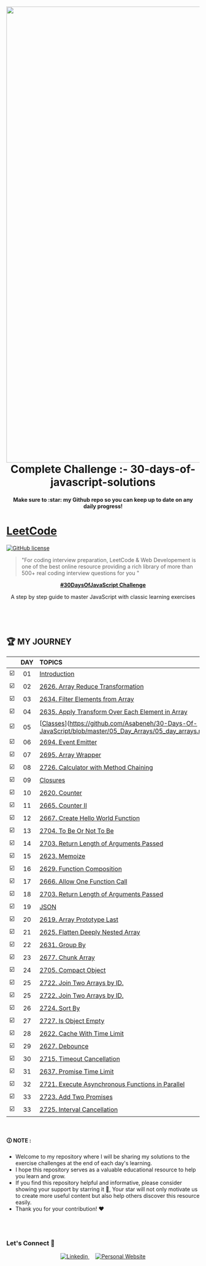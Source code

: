 <h1 align="center">
  <a name="logo"><img width="1188" alt="dsa logo" src="https://github.com/user-attachments/assets/12980f6c-4006-4511-811e-7fb4e09b7478" alt="Complete DSA Preparation" width="500"></a>
  <br>
  Complete Challenge :-  30-days-of-javascript-solutions
</h1>
<h4 align="center">Make sure to :star: my Github repo so you can keep up to date on any daily progress!</h4>

# [LeetCode](https://leetcode.com/problemset/algorithms/) 
[![GitHub license](https://img.shields.io/github/license/Prince-1501/Complete-DSA-Preparation.svg)](https://github.com/manjeetdeveloper/Complete-DSA-Preparation/blob/master/LICENSE)

> "For coding interview preparation, LeetCode & Web Developement is one of the best online resource providing a rich library of more than 500+ real coding interview questions for you "



<div align="center">
 
  <p align="center">
    <a href="https://github.com/Asabeneh/30-Days-Of-JavaScript/" target="_blank"><strong>#30DaysOfJavaScript Challenge</strong></a>
    <br />
    
  </p>
  <p>A step by step guide to master JavaScript with classic learning exercises</p>
</div>

<br>

<br />


<br/>

## 🏆 MY JOURNEY

|  | DAY |  TOPICS  | SOLUTION |
| :---: | :---: | :------------------------------------------------------------------------------------------------------------------------------------------------- | :---: |
| ☑️  | 01   |   [Introduction](https://github.com/manjeetdeveloper/30-Days-of-JavaScript-Challenge/tree/master/30-Days-of-Javascript)                                      | [🎯 Day-1](https://github.com/manjeetdeveloper/30-Days-of-JavaScript-Challenge/tree/master/30-Days-of-Javascript/Basic%20Array%20Transformations) |
| ☑️  | 02    |   [2626. Array Reduce Transformation](https://github.com/manjeetdeveloper/30-Days-of-JavaScript-Challenge/blob/master/30-Days-of-Javascript/Basic%20Array%20Transformations/2626.%20Array%20Reduce%20Transformation.js)   | [🎯 Day-2](https://github.com/manjeetdeveloper/30-Days-of-JavaScript-Challenge/blob/master/30-Days-of-Javascript/Basic%20Array%20Transformations/2626.%20Array%20Reduce%20Transformation.js) |
| ☑️  | 03    |   [2634. Filter Elements from Array](https://github.com/manjeetdeveloper/30-Days-of-JavaScript-Challenge/blob/master/30-Days-of-Javascript/Basic%20Array%20Transformations/2634.%20Filter%20Elements%20from%20Array.js)   | [🎯 Day-3]([https://github.com/0xabdulkhalid/30-days-of-javascript-solutions/tree/main/day-3](https://github.com/manjeetdeveloper/30-Days-of-JavaScript-Challenge/blob/master/30-Days-of-Javascript/Basic%20Array%20Transformations/2634.%20Filter%20Elements%20from%20Array.js)) |
| ☑️  | 04    |   [2635. Apply Transform Over Each Element in Array](https://github.com/Asabeneh/30-Days-Of-JavaScript/blob/master/04_Day_Conditionals/04_day_conditionals.md)                                  | [🎯 Day-4](https://github.com/manjeetdeveloper/30-Days-of-JavaScript-Challenge/blob/master/30-Days-of-Javascript/Basic%20Array%20Transformations/2635.%20Apply%20Transform%20Over%20Each%20Element%20in%20Array.js) |
| ☑️  | 05    |   [[Classes](https://github.com/manjeetdeveloper/30-Days-of-JavaScript-Challenge/tree/master/30-Days-of-Javascript/Classes)](https://github.com/Asabeneh/30-Days-Of-JavaScript/blob/master/05_Day_Arrays/05_day_arrays.md)   | [🎯 Day-5](https://github.com/manjeetdeveloper/30-Days-of-JavaScript-Challenge/tree/master/30-Days-of-Javascript/Classes) |
| ☑️  | 06    |   [2694. Event Emitter](https://github.com/manjeetdeveloper/30-Days-of-JavaScript-Challenge/blob/master/30-Days-of-Javascript/Classes/2694.%20Event%20Emitter.js)                                                       | [🎯 Day-6](https://github.com/manjeetdeveloper/30-Days-of-JavaScript-Challenge/blob/master/30-Days-of-Javascript/Classes/2694.%20Event%20Emitter.js) |
| ☑️  | 07    |   [2695. Array Wrapper](https://github.com/manjeetdeveloper/30-Days-of-JavaScript-Challenge/blob/master/30-Days-of-Javascript/Classes/2695.%20Array%20Wrapper.js)                                           | [🎯 Day-7](https://github.com/manjeetdeveloper/30-Days-of-JavaScript-Challenge/blob/master/30-Days-of-Javascript/Classes/2695.%20Array%20Wrapper.js) |
| ☑️  | 08    |   [2726. Calculator with Method Chaining](https://github.com/manjeetdeveloper/30-Days-of-JavaScript-Challenge/blob/master/30-Days-of-Javascript/Classes/2726.%20Calculator%20with%20Method%20Chaining.js)   | [🎯 Day-8](https://github.com/manjeetdeveloper/30-Days-of-JavaScript-Challenge/blob/master/30-Days-of-Javascript/Classes/2726.%20Calculator%20with%20Method%20Chaining.js) |
| ☑️  | 09    |   [Closures](https://github.com/manjeetdeveloper/30-Days-of-JavaScript-Challenge/tree/master/30-Days-of-Javascript/Closures)                | [🎯 Day-9](https://github.com/manjeetdeveloper/30-Days-of-JavaScript-Challenge/tree/master/30-Days-of-Javascript/Closures) |
| ☑️  | 10    |   [2620. Counter](https://github.com/manjeetdeveloper/30-Days-of-JavaScript-Challenge/blob/master/30-Days-of-Javascript/Closures/2620.%20Counter.js)                                           | [🎯 Day-10](https://github.com/manjeetdeveloper/30-Days-of-JavaScript-Challenge/blob/master/30-Days-of-Javascript/Closures/2620.%20Counter.js) |
| ☑️  | 11    |   [2665. Counter II](https://github.com/manjeetdeveloper/30-Days-of-JavaScript-Challenge/blob/master/30-Days-of-Javascript/Closures/2665.%20Counter%20II.js) | [🎯 Day-11](https://github.com/manjeetdeveloper/30-Days-of-JavaScript-Challenge/blob/master/30-Days-of-Javascript/Closures/2665.%20Counter%20II.js) |
| ☑️  | 12    |   [2667. Create Hello World Function](https://github.com/manjeetdeveloper/30-Days-of-JavaScript-Challenge/blob/master/30-Days-of-Javascript/Closures/2667.%20Create%20Hello%20World%20Function.js)                         | [🎯 Day-12](https://github.com/manjeetdeveloper/30-Days-of-JavaScript-Challenge/blob/master/30-Days-of-Javascript/Closures/2667.%20Create%20Hello%20World%20Function.js) |
| ☑️  | 13    |   [2704. To Be Or Not To Be](https://github.com/manjeetdeveloper/30-Days-of-JavaScript-Challenge/blob/master/30-Days-of-Javascript/Closures/2704.%20To%20Be%20Or%20Not%20To%20Be.js)                | [🎯 Day-13](https://github.com/manjeetdeveloper/30-Days-of-JavaScript-Challenge/blob/master/30-Days-of-Javascript/Closures/2704.%20To%20Be%20Or%20Not%20To%20Be.js) |
| ☑️  | 14    |   [2703. Return Length of Arguments Passed](https://github.com/manjeetdeveloper/30-Days-of-JavaScript-Challenge/tree/master/30-Days-of-Javascript/Function%20Transformations)                                        | [🎯 Day-14](https://github.com/manjeetdeveloper/30-Days-of-JavaScript-Challenge/tree/master/30-Days-of-Javascript/Function%20Transformations) |
| ☑️  | 15    |   [2623. Memoize](https://github.com/manjeetdeveloper/30-Days-of-JavaScript-Challenge/blob/master/30-Days-of-Javascript/Function%20Transformations/2623.%20Memoize.js)                                              | [🎯 Day-15](https://github.com/manjeetdeveloper/30-Days-of-JavaScript-Challenge/blob/master/30-Days-of-Javascript/Function%20Transformations/2623.%20Memoize.js) |
| ☑️  | 16    |   [2629. Function Composition](https://github.com/manjeetdeveloper/30-Days-of-JavaScript-Challenge/blob/master/30-Days-of-Javascript/Function%20Transformations/2629.%20Function%20Composition.js)                  | [🎯 Day-16](https://github.com/manjeetdeveloper/30-Days-of-JavaScript-Challenge/blob/master/30-Days-of-Javascript/Function%20Transformations/2629.%20Function%20Composition.js) |
| ☑️  | 17    |   [2666. Allow One Function Call](https://github.com/manjeetdeveloper/30-Days-of-JavaScript-Challenge/blob/master/30-Days-of-Javascript/Function%20Transformations/2666.%20Allow%20One%20Function%20Call.js)        | [🎯 Day-17](https://github.com/manjeetdeveloper/30-Days-of-JavaScript-Challenge/blob/master/30-Days-of-Javascript/Function%20Transformations/2666.%20Allow%20One%20Function%20Call.js) |
| ☑️  | 18    |   [2703. Return Length of Arguments Passed](https://github.com/manjeetdeveloper/30-Days-of-JavaScript-Challenge/blob/master/30-Days-of-Javascript/Function%20Transformations/2703.%20Return%20Length%20of%20Arguments%20Passed.js)    | [🎯 Day-18](https://github.com/manjeetdeveloper/30-Days-of-JavaScript-Challenge/blob/master/30-Days-of-Javascript/Function%20Transformations/2703.%20Return%20Length%20of%20Arguments%20Passed.js) |
| ☑️  | 19    |   [JSON](https://github.com/manjeetdeveloper/30-Days-of-JavaScript-Challenge/tree/master/30-Days-of-Javascript/JSON)                                                    | [🎯 Day-19](https://github.com/manjeetdeveloper/30-Days-of-JavaScript-Challenge/tree/master/30-Days-of-Javascript/JSON) |
| ☑️  | 20    |   [2619. Array Prototype Last](https://github.com/manjeetdeveloper/30-Days-of-JavaScript-Challenge/blob/master/30-Days-of-Javascript/JSON/2619.%20Array%20Prototype%20Last.js)                          | [🎯 Day-20](https://github.com/manjeetdeveloper/30-Days-of-JavaScript-Challenge/blob/master/30-Days-of-Javascript/JSON/2619.%20Array%20Prototype%20Last.js) |
| ☑️  | 21    |   [2625. Flatten Deeply Nested Array](https://github.com/manjeetdeveloper/30-Days-of-JavaScript-Challenge/blob/master/30-Days-of-Javascript/JSON/2625.%20Flatten%20Deeply%20Nested%20Array.js)                  | [🎯 Day-21](https://github.com/manjeetdeveloper/30-Days-of-JavaScript-Challenge/blob/master/30-Days-of-Javascript/JSON/2625.%20Flatten%20Deeply%20Nested%20Array.js) |
| ☑️  | 22    |   [2631. Group By](https://github.com/manjeetdeveloper/30-Days-of-JavaScript-Challenge/blob/master/30-Days-of-Javascript/JSON/2631.%20Group%20By.js)          | [🎯 Day-22](https://github.com/manjeetdeveloper/30-Days-of-JavaScript-Challenge/blob/master/30-Days-of-Javascript/JSON/2631.%20Group%20By.js) |
| ☑️  | 23    |   [2677. Chunk Array](https://github.com/manjeetdeveloper/30-Days-of-JavaScript-Challenge/blob/master/30-Days-of-Javascript/JSON/2677.%20Chunk%20Array.js)                                     | [🎯 Day-23](https://github.com/manjeetdeveloper/30-Days-of-JavaScript-Challenge/blob/master/30-Days-of-Javascript/JSON/2705.%20Compact%20Object.js) |
| ☑️  | 24    |   [2705. Compact Object](https://github.com/manjeetdeveloper/30-Days-of-JavaScript-Challenge/blob/master/30-Days-of-Javascript/JSON/2705.%20Compact%20Object.js)                                                         | [🎯 Day-24](https://github.com/0xabdulkhalid/30-days-of-javascript-solutions/tree/main/day-24) |
| ☑️  | 25    |   [2722. Join Two Arrays by ID.](https://github.com/manjeetdeveloper/30-Days-of-JavaScript-Challenge/blob/master/30-Days-of-Javascript/JSON/2722.%20Join%20Two%20Arrays%20by%20ID.js) | [🎯 Day-25](https://github.com/manjeetdeveloper/30-Days-of-JavaScript-Challenge/blob/master/30-Days-of-Javascript/JSON/2722.%20Join%20Two%20Arrays%20by%20ID.js) |
| ☑️  | 25    |   [2722. Join Two Arrays by ID.](https://github.com/manjeetdeveloper/30-Days-of-JavaScript-Challenge/blob/master/30-Days-of-Javascript/JSON/2722.%20Join%20Two%20Arrays%20by%20ID.js) | [🎯 Day-25](https://github.com/manjeetdeveloper/30-Days-of-JavaScript-Challenge/blob/master/30-Days-of-Javascript/JSON/2722.%20Join%20Two%20Arrays%20by%20ID.js) |
| ☑️  | 26    |   [2724. Sort By](https://github.com/manjeetdeveloper/30-Days-of-JavaScript-Challenge/blob/master/30-Days-of-Javascript/JSON/2724.%20Sort%20By.js) | [🎯 Day-26](https://github.com/manjeetdeveloper/30-Days-of-JavaScript-Challenge/blob/master/30-Days-of-Javascript/JSON/2724.%20Sort%20By.js) |
| ☑️  | 27    |   [2727. Is Object Empty](https://github.com/manjeetdeveloper/30-Days-of-JavaScript-Challenge/blob/master/30-Days-of-Javascript/JSON/2727.%20Is%20Object%20Empty.js)                                                        | [🎯 Day-27](https://github.com/manjeetdeveloper/30-Days-of-JavaScript-Challenge/blob/master/30-Days-of-Javascript/JSON/2727.%20Is%20Object%20Empty.js) |
| ☑️  | 28    |   [2622. Cache With Time Limit](https://github.com/manjeetdeveloper/30-Days-of-JavaScript-Challenge/blob/master/30-Days-of-Javascript/Promises%20and%20Time/2622.%20Cache%20With%20Time%20Limit.js)       | [🎯 Day-28](https://github.com/manjeetdeveloper/30-Days-of-JavaScript-Challenge/blob/master/30-Days-of-Javascript/Promises%20and%20Time/2622.%20Cache%20With%20Time%20Limit.js) |
| ☑️  | 29    |   [2627. Debounce](https://github.com/manjeetdeveloper/30-Days-of-JavaScript-Challenge/blob/master/30-Days-of-Javascript/Promises%20and%20Time/2627.%20Debounce.js)                       | [🎯 Day-29](https://github.com/manjeetdeveloper/30-Days-of-JavaScript-Challenge/blob/master/30-Days-of-Javascript/Promises%20and%20Time/2627.%20Debounce.js) |
| ☑️  | 30    |   [2715. Timeout Cancellation](https://github.com/manjeetdeveloper/30-Days-of-JavaScript-Challenge/blob/master/30-Days-of-Javascript/Promises%20and%20Time/2715.%20Timeout%20Cancellation.js)     | [🎯 Day-30](https://github.com/manjeetdeveloper/30-Days-of-JavaScript-Challenge/blob/master/30-Days-of-Javascript/Promises%20and%20Time/2715.%20Timeout%20Cancellation.js) |
| ☑️  | 31    |   [2637. Promise Time Limit](https://github.com/manjeetdeveloper/30-Days-of-JavaScript-Challenge/blob/master/30-Days-of-Javascript/Promises%20and%20Time/2637.%20Promise%20Time%20Limit.js)     | [🎯 Day-30](https://github.com/manjeetdeveloper/30-Days-of-JavaScript-Challenge/blob/master/30-Days-of-Javascript/Promises%20and%20Time/2637.%20Promise%20Time%20Limit.js) |
| ☑️  | 32    |   [2721. Execute Asynchronous Functions in Parallel](https://github.com/manjeetdeveloper/30-Days-of-JavaScript-Challenge/blob/master/30-Days-of-Javascript/Promises%20and%20Time/2721.%20Execute%20Asynchronous%20Functions%20in%20Parallel.js)     | [🎯 Day-30](https://github.com/manjeetdeveloper/30-Days-of-JavaScript-Challenge/blob/master/30-Days-of-Javascript/Promises%20and%20Time/2721.%20Execute%20Asynchronous%20Functions%20in%20Parallel.js) |
| ☑️  | 33    |   [2723. Add Two Promises](https://github.com/manjeetdeveloper/30-Days-of-JavaScript-Challenge/blob/master/30-Days-of-Javascript/Promises%20and%20Time/2723.%20Add%20Two%20Promises.js)     | [🎯 Day-30](https://github.com/manjeetdeveloper/30-Days-of-JavaScript-Challenge/blob/master/30-Days-of-Javascript/Promises%20and%20Time/2723.%20Add%20Two%20Promises.js) |
| ☑️  | 33    |   [2725. Interval Cancellation](https://github.com/manjeetdeveloper/30-Days-of-JavaScript-Challenge/blob/master/30-Days-of-Javascript/Promises%20and%20Time/2725.%20Interval%20Cancellation.js)     | [🎯 Day-30](https://github.com/manjeetdeveloper/30-Days-of-JavaScript-Challenge/blob/master/30-Days-of-Javascript/Promises%20and%20Time/2725.%20Interval%20Cancellation.js) |

<br>


#### 🛈 NOTE : 
- Welcome to my repository where I will be sharing my solutions to the exercise challenges at the end of each day's learning. 
- I hope this repository serves as a valuable educational resource to help you learn and grow. 
- If you find this repository helpful and informative, please consider showing your support by starring it 🌟, Your star will not only motivate us to create more useful content but also help others discover this resource easily. 
- Thank you for your contribution! ❤️


<br>
<br>

### **Let's Connect 👋**

<div align=center>

  <a href="https://www.linkedin.com/in/manjeetdeveloper2022/" target="_blank">
    <img src="https://img.shields.io/badge/linkedin%20Profile-%2300acee.svg?color=405DE6&style=for-the-badge&logo=linkedin&logoColor=white" alt=Linkedin>
  </a>&nbsp;&nbsp;&nbsp;


  <a href="https://www.github.com/manjeetdeveloper/" target="_blank">
    <img src="https://img.shields.io/badge/Github%20Profile-131313?style=for-the-badge&logo=github&logoColor=white" alt="Personal Website">
  </a>

</div>

<br>
